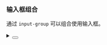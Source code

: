 ### 输入框组合

通过 `input-group` 可以组合使用输入框。

<div class="cell-demo vp-raw">
  <yc-space
    direction="vertical"
    size="large">
    <yc-input-group>
      <yc-input
        :style="{ width: '160px' }"
        placeholder="first" />
      <yc-input
        :style="{ width: '160px' }"
        placeholder="second" />
    </yc-input-group>
    <yc-input-group>
      <yc-select
        :options="['Option1', 'Option2', 'Option3']"
        :style="{ width: '160px' }"
        placeholder="first" />
      <yc-input
        :style="{ width: '160px' }"
        placeholder="second" />
    </yc-input-group>
  </yc-space>
</div>

<details>
<summary>
 <button class="code-btn"  >
    <icon-code />
 </button>
</summary>

```vue
<template>
  <yc-space
    direction="vertical"
    size="large">
    <yc-input-group>
      <yc-input
        :style="{ width: '160px' }"
        placeholder="first" />
      <yc-input
        :style="{ width: '160px' }"
        placeholder="second" />
    </yc-input-group>
    <yc-input-group>
      <yc-select
        :options="['Option1', 'Option2', 'Option3']"
        :style="{ width: '160px' }"
        placeholder="first" />
      <yc-input
        :style="{ width: '160px' }"
        placeholder="second" />
    </yc-input-group>
  </yc-space>
</template>
```

</details>
